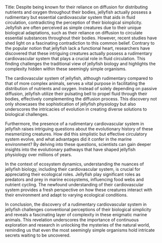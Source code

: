 Title: Despite being known for their reliance on diffusion for distributing nutrients and oxygen throughout their bodies, jellyfish actually possess a rudimentary but essential cardiovascular system that aids in fluid circulation, contradicting the perception of their biological simplicity.
Jellyfish are often perceived as simple creatures due to their unique biological adaptations, such as their reliance on diffusion to circulate essential substances throughout their bodies. However, recent studies have shed light on a fascinating contradiction to this common belief. Contrary to the popular notion that jellyfish lack a functional heart, researchers have discovered that these intriguing creatures actually possess a rudimentary cardiovascular system that plays a crucial role in fluid circulation. This finding challenges the traditional view of jellyfish biology and highlights the complexity hidden within these seemingly simple organisms.

The cardiovascular system of jellyfish, although rudimentary compared to that of more complex animals, serves a vital purpose in facilitating the distribution of nutrients and oxygen. Instead of solely depending on passive diffusion, jellyfish utilize their pulsating bell to propel fluid through their bodies, effectively complementing the diffusion process. This discovery not only showcases the sophistication of jellyfish physiology but also underscores the intricacies of evolution in creating diverse solutions to biological challenges.

Furthermore, the presence of a rudimentary cardiovascular system in jellyfish raises intriguing questions about the evolutionary history of these mesmerizing creatures. How did this simplistic but effective circulatory system evolve, and what advantages did it confer in the marine environment? By delving into these questions, scientists can gain deeper insights into the evolutionary pathways that have shaped jellyfish physiology over millions of years.

In the context of ecosystem dynamics, understanding the nuances of jellyfish biology, including their cardiovascular system, is crucial for appreciating their ecological roles. Jellyfish play significant roles as predators and prey in marine ecosystems, influencing food webs and nutrient cycling. The newfound understanding of their cardiovascular system provides a fresh perspective on how these creatures interact with their environment and adapt to varying ecological conditions.

In conclusion, the discovery of a rudimentary cardiovascular system in jellyfish challenges conventional perceptions of their biological simplicity and reveals a fascinating layer of complexity in these enigmatic marine animals. This revelation underscores the importance of continuous exploration and research in unlocking the mysteries of the natural world, reminding us that even the most seemingly simple organisms hold intricate secrets waiting to be uncovered.